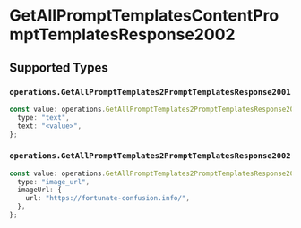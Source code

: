 # GetAllPromptTemplatesContentPromptTemplatesResponse2002


## Supported Types

### `operations.GetAllPromptTemplates2PromptTemplatesResponse2001`

```typescript
const value: operations.GetAllPromptTemplates2PromptTemplatesResponse2001 = {
  type: "text",
  text: "<value>",
};
```

### `operations.GetAllPromptTemplates2PromptTemplatesResponse2002`

```typescript
const value: operations.GetAllPromptTemplates2PromptTemplatesResponse2002 = {
  type: "image_url",
  imageUrl: {
    url: "https://fortunate-confusion.info/",
  },
};
```

